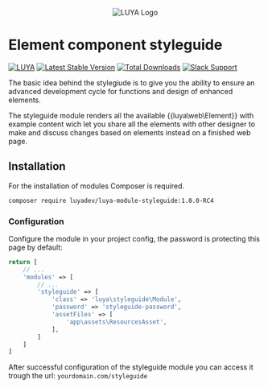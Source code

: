 <p align="center">
  <img src="https://raw.githubusercontent.com/luyadev/luya/master/docs/internals/logo/luya-logo-0.2x.png" alt="LUYA Logo"/>
</p>

# Element component styleguide

[![LUYA](https://img.shields.io/badge/Powered%20by-LUYA-brightgreen.svg)](https://luya.io)
[![Latest Stable Version](https://poser.pugx.org/luyadev/luya-module-styleguide/v/stable)](https://packagist.org/packages/luyadev/luya-module-styleguide)
[![Total Downloads](https://poser.pugx.org/luyadev/luya-module-styleguide/downloads)](https://packagist.org/packages/luyadev/luya-module-styleguide)
[![Slack Support](https://img.shields.io/badge/Slack-luyadev-yellowgreen.svg)](https://slack.luya.io/)

The basic idea behind the stylegiude is to give you the ability to ensure an advanced development cycle for functions and design of enhanced elements.

The styleguide module renders all the available {{luya\web\Element}} with example content wich let you share all the elements with other designer to make and discuss changes based on elements instead on a finished web page. 

## Installation

For the installation of modules Composer is required.

```sh
composer require luyadev/luya-module-styleguide:1.0.0-RC4
```

### Configuration 

Configure the module in your project config, the password is protecting this page by default:

```php
return [
    // ...
    'modules' => [
        // ...
        'styleguide' => [
            'class' => 'luya\styleguide\Module',
            'password' => 'styleguide-password',
            'assetFiles' => [
                'app\assets\ResourcesAsset',
            ],
        ]
    ]
]
```


After successful configuration of the styleguide module you can access it trough the url: `yourdomain.com/styleguide`
